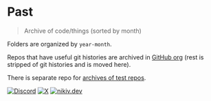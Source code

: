 # Past

> Archive of code/things (sorted by month)

Folders are organized by `year-month`.

Repos that have useful git histories are archived in [GitHub org](https://github.com/past-nikiv) (rest is stripped of git histories and is moved here).

There is separate repo for [archives of test repos](https://github.com/nikitavoloboev/test-past).

[![Discord](https://go.nikiv.dev/badge-discord)](https://go.nikiv.dev/discord) [![X](https://go.nikiv.dev/badge-x)](https://x.com/nikitavoloboev) [![nikiv.dev](https://go.nikiv.dev/badge-nikiv)](https://nikiv.dev)

